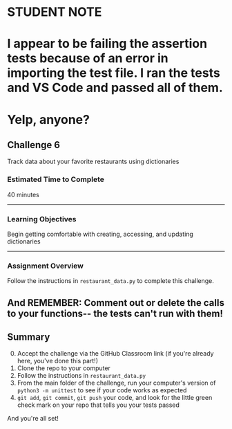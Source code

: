 # STUDENT NOTE

# I appear to be failing the assertion tests because of an error in importing the test file. I ran the tests and VS Code and passed all of them.

# Yelp, anyone?

## Challenge 6

Track data about your favorite restaurants using dictionaries

### Estimated Time to Complete

40 minutes

---

### Learning Objectives

Begin getting comfortable with creating, accessing, and updating dictionaries

---

### Assignment Overview

Follow the instructions in `restaurant_data.py` to complete this challenge. 

And REMEMBER: Comment out or delete the calls to your functions-- the tests can't run with them!
---

## Summary

0. Accept the challenge via the GitHub Classroom link (if you're already here, you've done this part!)
1. Clone the repo to your computer
2. Follow the instructions in `restaurant_data.py`
3. From the main folder of the challenge, run your computer's version of `python3 -m unittest` to see if your code works as expected
4. `git add`, `git commit`, `git push` your code, and look for the little green check mark on your repo that tells you your tests passed

And you're all set!
